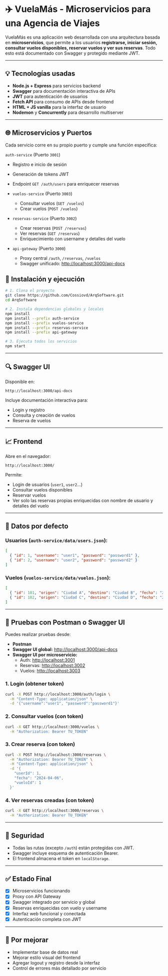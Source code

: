 # ✈️ VuelaMás - Microservicios para una Agencia de Viajes

VuelaMás es una aplicación web desarrollada con una arquitectura basada en **microservicios**, que permite a los usuarios **registrarse, iniciar sesión, consultar vuelos disponibles, reservar vuelos y ver sus reservas**. Todo esto está documentado con Swagger y protegido mediante JWT.

---

## 💡 Tecnologías usadas

- **Node.js + Express** para servicios backend
- **Swagger** para documentación interactiva de APIs
- **JWT** para autenticación de usuarios
- **Fetch API** para consumo de APIs desde frontend
- **HTML + JS vanilla** para la interfaz de usuario
- **Nodemon** y **Concurrently** para desarrollo multiserver

---

## 🌐 Microservicios y Puertos

Cada servicio corre en su propio puerto y cumple una función específica:

 `auth-service` (Puerto `3001`)
  - Registro e inicio de sesión
  - Generación de tokens JWT
  - Endpoint `GET /auth/users` para enriquecer reservas

- `vuelos-service` (Puerto `3003`)
  - Consultar vuelos (`GET /vuelos`)
  - Crear vuelos (`POST /vuelos`)

- `reservas-service` (Puerto `3002`)
  - Crear reservas (`POST /reservas`)
  - Ver reservas (`GET /reservas`)
  - Enriquecimiento con username y detalles del vuelo

- `api-gateway` (Puerto `3000`)
  - Proxy central `/auth`, `/reservas`, `/vuelos`
  - Swagger unificado: [http://localhost:3000/api-docs](http://localhost:3000/api-docs)

## 🔧 Instalación y ejecución

```bash
# 1. Clona el proyecto
git clone https://github.com/Cossiovd/ArqSoftware.git
cd ArqSoftware

# 2. Instala dependencias globales y locales
npm install
npm install --prefix auth-service
npm install --prefix vuelos-service
npm install --prefix reservas-service
npm install --prefix api-gateway

# 3. Ejecuta todos los servicios
npm start
```

---

## 🔍 Swagger UI

Disponible en:

```
http://localhost:3000/api-docs
```

Incluye documentación interactiva para:

- Login y registro
- Consulta y creación de vuelos
- Reserva de vuelos

---

## 📈 Frontend

Abre en el navegador:

```
http://localhost:3000/
```
Permite:

- Login de usuarios (`user1`, `user2`...)
- Consultar vuelos disponibles
- Reservar vuelos
- Ver solo las reservas propias enriquecidas con nombre de usuario y detalles del vuelo

---

## 📁 Datos por defecto

### Usuarios (`auth-service/data/users.json`):

```json
[
  { "id": 1, "username": "user1", "password": "password1" },
  { "id": 2, "username": "user2", "password": "password2" }
]
```

### Vuelos (`vuelos-service/data/vuelos.json`):

```json
[
  { "id": 101, "origen": "Ciudad A", "destino": "Ciudad B", "fecha": "2025-04-06" },
  { "id": 102, "origen": "Ciudad C", "destino": "Ciudad D", "fecha": "2025-04-07" }
]
```
---
## 🔐 Pruebas con Postman o Swagger UI

Puedes realizar pruebas desde:

- **Postman**
- **Swagger UI global:** [http://localhost:3000/api-docs](http://localhost:3000/api-docs)
- **Swagger UI por microservicio:**
  - Auth: [http://localhost:3001](http://localhost:3001)
  - Reservas: [http://localhost:3002](http://localhost:3002)
  - Vuelos: [http://localhost:3003](http://localhost:3003)

### 1. Login (obtener token)
```bash
curl -X POST http://localhost:3000/auth/login \
  -H "Content-Type: application/json" \
  -d '{"username":"user1", "password":"password1"}'
```

### 2. Consultar vuelos (con token)

```bash
curl -X GET http://localhost:3000/vuelos \
  -H "Authorization: Bearer TU_TOKEN"
```

### 3. Crear reserva (con token)

```bash
curl -X POST http://localhost:3000/reservas \
  -H "Authorization: Bearer TU_TOKEN" \
  -H "Content-Type: application/json" \
  -d '{
    "userId": 1,
    "fecha": "2024-04-06",
    "vueloId": 1
  }'
```

### 4. Ver reservas creadas (con token)

```bash
curl -X GET http://localhost:3000/reservas \
  -H "Authorization: Bearer TU_TOKEN"
```

---


## 🚫 Seguridad

- Todas las rutas (excepto `/auth`) están protegidas con JWT.
- Swagger incluye esquema de autenticación Bearer.
- El frontend almacena el token en `localStorage`.

---

## ✅ Estado Final

- [x] Microservicios funcionando
- [x] Proxy con API Gateway
- [x] Swagger integrado por servicio y global
- [x] Reservas enriquecidas con vuelo y username
- [x] Interfaz web funcional y conectada
- [x] Autenticación completa con JWT

---

## 🚧 Por mejorar

- Implementar base de datos real
- Mejorar estilo visual del frontend
- Agregar logout y registro desde la interfaz
- Control de errores más detallado por servicio

